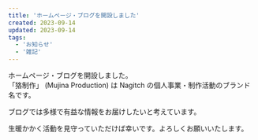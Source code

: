 ```yaml
---
title: 'ホームページ・ブログを開設しました'
created: 2023-09-14
updated: 2023-09-14
tags:
  - 'お知らせ'
  - '雑記'
---
```


ホームページ・ブログを開設しました。  
「狢制作」 (Mujina Production) は Nagitch の個人事業・制作活動のブランド名です。

ブログでは多様で有益な情報をお届けしたいと考えています。

生暖かかく活動を見守っていただけば幸いです。よろしくお願いいたします。
